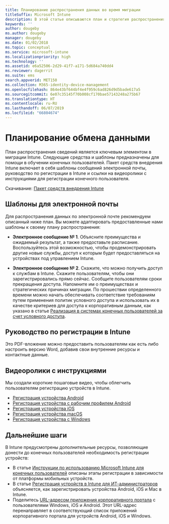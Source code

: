 ```yaml
---
title: Планирование распространения данных во время миграции
titleSuffix: Microsoft Intune
description: В этой статье описываются план и стратегия распространения данных во время миграции в Microsoft Intune.
keywords: ''
author: dougeby
ms.author: dougeby
manager: dougeby
ms.date: 01/02/2018
ms.topic: conceptual
ms.service: microsoft-intune
ms.localizationpriority: high
ms.technology: ''
ms.assetid: e6a52506-2d29-41f7-a171-5d684a740dd4
ms.reviewer: dagerrit
ms.suite: ems
search.appverid: MET150
ms.collection: M365-identity-device-management
ms.openlocfilehash: 864e43bf644bf4e4f959c6ad826d9d5bade617a5
ms.sourcegitcommit: 6e07c35145f70b008cf170bae57143248a275b67
ms.translationtype: HT
ms.contentlocale: ru-RU
ms.lasthandoff: 06/07/2019
ms.locfileid: "66804674"
---
```

# <a name="plan-communications"></a>Планирование обмена данными 
План распространения сведений является ключевым элементом в миграции Intune. Следующие средства и шаблоны предназначены для помощи в обучении конечных пользователей. Пакет средств внедрения Intune включает в себя шаблоны сообщений электронной почты, руководство по регистрации в Intune и ссылки на видеоролики с инструкциями для регистрации конечного пользователя.  

Скачивание:  [Пакет средств внедрения Intune](http://aka.ms/IntuneAdoptionKit)

## <a name="email-templates"></a>Шаблоны для электронной почты 
Для распространения данных по электронной почте рекомендуем описанный ниже план. Вы можете адаптировать предоставленные нами шаблоны к своему плану распространения:
- **Электронное сообщение № 1**. Объясните преимущества и ожидаемый результат, а также предоставьте расписание. Воспользуйтесь этой возможностью, чтобы продемонстрировать другие новые службы, доступ к которым будет предоставляться на устройствах под управлением Intune. 

- **Электронное сообщение № 2**. Скажите, что можно получить доступ к службам в Intune. Скажите пользователям, чтобы они зарегистрировались прямо сейчас.  Сообщите пользователям сроки прекращения доступа. Напомните им о преимуществах и стратегических причинах миграции.
По прошествии определенного времени можно начать обеспечивать соответствие требованиям путем применения политик условного доступа и использовать их в качестве критериев для доступа к корпоративным данным, как указано в статье [Реализация в системах конечных пользователей за счет условного доступа](migration-guide-drive-adoption.md).

## <a name="intune-enrollment-guide"></a>Руководство по регистрации в Intune 
Это PDF-вложение можно предоставить пользователям как есть либо настроить версию Word, добавив свои внутренние ресурсы и контактные данные.

## <a name="instructional-videos"></a>Видеоролики с инструкциями
Мы создали короткие пошаговые видео, чтобы облегчить пользователям регистрацию устройств в Intune.
- [Регистрация устройства Android](https://www.youtube.com/watch?v=k0Q_sGLSx6o&t=1s)
- [Регистрация устройства с рабочим профилем Android](https://www.youtube.com/watch?v=9Dl8HsGk4tI&t=3s)
- [Регистрация устройства iOS](https://www.youtube.com/watch?v=mJyv6YcHi7c)
- [Регистрация устройства macOS](https://www.youtube.com/watch?v=Pa2pfhwq_yk)
- [Регистрация устройства с Windows](https://www.youtube.com/watch?v=TKQxEckBHiE)

## <a name="next-steps"></a>Дальнейшие шаги
В Intune предусмотрены дополнительные ресурсы, позволяющие донести до конечных пользователей необходимость регистрации устройств:
- В статье [Инструкции по использованию Microsoft Intune для конечных пользователей](https://docs.microsoft.com/intune/end-user-educate) описаны этапы регистрации в зависимости от платформы мобильных устройств. 
- В статье [Регистрация устройств в Intune для ИТ-администраторов](https://docs.microsoft.com/intune/device-enrollment) объясняется, как зарегистрировать устройства Android, iOS и Mac в Intune.
- Поделитесь [URL-адресом приложения корпоративного портала](http://go.microsoft.com/fwlink/?LinkID=396941) с пользователями Windows, iOS и Android. Этот URL-адрес перенаправляет в соответствующий список приложений корпоративного портала для устройств Android, iOS и Windows.
